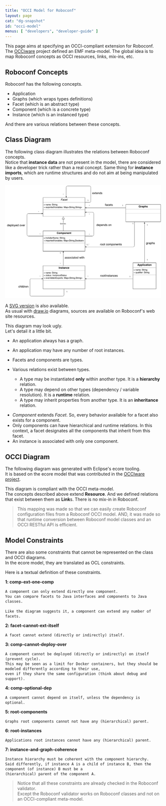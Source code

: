```yaml
---
title: "OCCI Model for Roboconf"
layout: page
cat: "dg-snapshot"
id: "occi-model"
menus: [ "developers", "developer-guide" ]
---
```


This page aims at specifying an OCCI-compliant extension for Roboconf.  
The [OCCiware](http://occiware.ow2.org/) project defined an EMF meta-model. The global idea is to map Roboconf concepts
as OCCI resources, links, mix-ins, etc.


## Roboconf Concepts

Roboconf has the following concepts.

* Application
* Graphs (which wraps types definitions)
* Facet (which is an abstract type)
* Component (which is a concrete type)
* Instance (which is an instanced type)

And there are various relations between these concepts.


## Class Diagram

The following class diagram illustrates the relations between Roboconf concepts.  
Notice that **instance data** are not present in the model, there are considered like a developer trick rather than a real concept.
Same thing for **instance imports**, which are runtime structures and do not aim at being manipulated by users.

<img src="/resources/img/roboconf-class-diagram-for-occi.png" alt="Class diagram" class="gs" />

A [SVG version](/resources/img/roboconf-class-diagram-for-occi.svg) is also available.  
As usual with [draw.io](https://www.draw.io/) diagrams, sources are available on Roboconf's web site resources.

This diagram may look ugly.  
Let's detail it a little bit.

* An application always has a graph.
* An application may have any number of root instances.
* Facets and components are types.

* Various relations exist between types.
   * A type may be instantiated **only** within another type. It is a **hierarchy** relation.
   * A type may depend on other types (dependency / variable resolution). It is a **runtime** relation.
   * A type may inherit properties from another type. It is an **inheritance** relation.

<!-- -->

* *Component* extends *Facet*. So, every behavior available for a facet also exists for a component.
* Only components can have hierarchical and runtime relations. In this context, a facet designates all the components that inherit from this facet.
* An instance is associated with only one component.


## OCCI Diagram

The following diagram was generated with Eclipse's ecore tooling.  
It is based on the ecore model that was contributed in the [OCCIware project](https://github.com/occiware).

This diagram is compliant with the OCCI meta-model.  
The concepts described above extend **Resource**. And we defined relations that exist between them as **Link**s.
There is no mix-in in Roboconf.

> This mapping was made so that we can easily create Roboconf configuration files from a Roboconf OCCI model.
> AND, it was made so that runtime conversion between Roboconf model classes and an OCCI RESTful API is efficient.


## Model Constraints

There are also some constraints that cannot be represented on the class and OCCI diagrams.  
In the ecore model, they are translated as OCL constraints.

Here is a textual definition of these constraints.

**1: comp-ext-one-comp**

	A component can only extend directly one component.
	You can compare facets to Java interfaces and components to Java classes.
	
	Like the diagram suggests it, a component can extend any number of facets.

**2: facet-cannot-ext-itself**

	A facet cannot extend (directly or indirectly) itself.

**3: comp-cannot-deploy-over**

	A component cannot be deployed (directly or indirectly) on itself (prevent cycle).
	This may be seen as a limit for Docker containers, but they should be modeled differently according to their use,
	even if they share the same configuration (think about debug and support).

**4: comp-optional-dep**

	A component cannot depend on itself, unless the dependency is optional.

**5: root-components**

	Graphs root components cannot not have any (hierarchical) parent.

**6: root-instances**

	Applications root instances cannot have any (hierarchical) parent.

**7: instance-and-graph-coherence**

	Instance hierarchy must be coherent with the component hierarchy.  
	Said differently, if instance A is a child of instance B, then the component (of instance) B must be a
	(hierarchical) parent of the component A.


> Notice that all these constraints are already checked in the Roboconf validator.  
> Except the Roboconf validator works on Roboconf classes and not on an OCCI-compliant meta-model.
